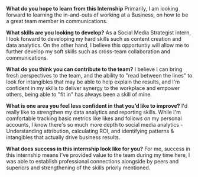 **What do you hope to learn from this Internship** Primarily, I am looking forward to learning the in-and-outs of working at a Business, on how to be a great team member in communications.

**What skills are you looking to develop?** As a Social Media Strategist intern, I look forward to developing my hard skills such as content creation and data analytics. On the other hand, I believe this opportuntiy will allow me to further develop my soft skills such as cross-team collaboration and communications.

**What do you think you can contribute to the team?** I believe I can bring fresh perspectives to the team, and the ability to "read between the lines" to look for intangibles that may be able to help explain the results, and I'm confident in my skills to deliver synergy to the workplace and empower others, being able to "fit in" has always been a skill of mine.

**What is one area you feel less confident in that you’d like to improve?** I'd really like to strengthen my data analytics and reporting skills. While I'm comfortable tracking basic metrics like likes and follows on my personal accounts, I know there's so much more depth to social media analytics - Understanding attribution, calculating ROI, and identifying patterns & intangibles that actually drive business results.

**What does success in this internship look like for you?** For me, success in this internship means I've provided value to the team during my time here, I was able to establish professional connections alongside by peers and superiors and strengthening of the skills priorly mentioned.
